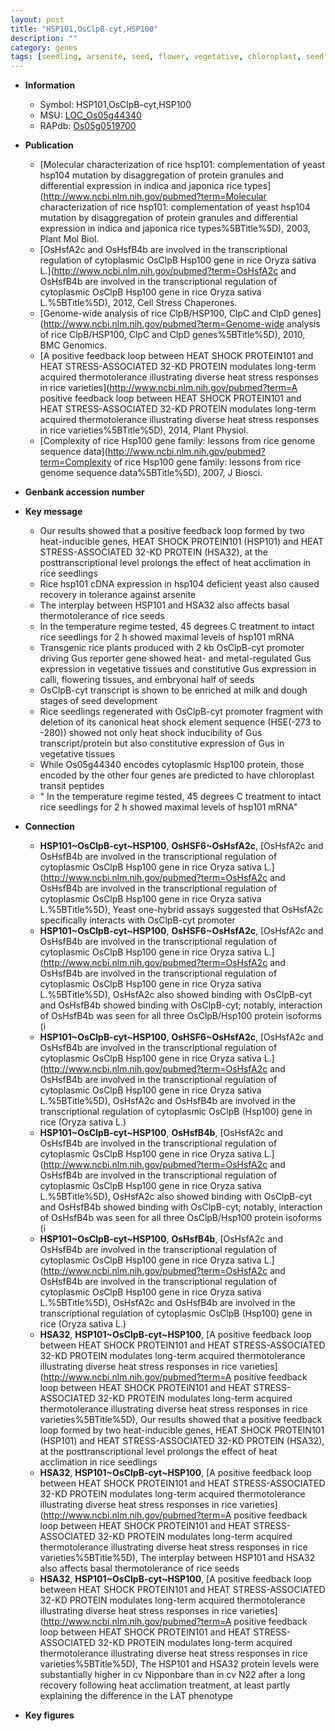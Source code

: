 ```yaml
---
layout: post
title: "HSP101,OsClpB-cyt,HSP100"
description: ""
category: genes
tags: [seedling, arsenite, seed, flower, vegetative, chloroplast, seed development, temperature]
---
```


* **Information**  
    + Symbol: HSP101,OsClpB-cyt,HSP100  
    + MSU: [LOC_Os05g44340](http://rice.plantbiology.msu.edu/cgi-bin/ORF_infopage.cgi?orf=LOC_Os05g44340)  
    + RAPdb: [Os05g0519700](http://rapdb.dna.affrc.go.jp/viewer/gbrowse_details/irgsp1?name=Os05g0519700)  

* **Publication**  
    + [Molecular characterization of rice hsp101: complementation of yeast hsp104 mutation by disaggregation of protein granules and differential expression in indica and japonica rice types](http://www.ncbi.nlm.nih.gov/pubmed?term=Molecular characterization of rice hsp101: complementation of yeast hsp104 mutation by disaggregation of protein granules and differential expression in indica and japonica rice types%5BTitle%5D), 2003, Plant Mol Biol.
    + [OsHsfA2c and OsHsfB4b are involved in the transcriptional regulation of cytoplasmic OsClpB Hsp100 gene in rice Oryza sativa L.](http://www.ncbi.nlm.nih.gov/pubmed?term=OsHsfA2c and OsHsfB4b are involved in the transcriptional regulation of cytoplasmic OsClpB Hsp100 gene in rice Oryza sativa L.%5BTitle%5D), 2012, Cell Stress Chaperones.
    + [Genome-wide analysis of rice ClpB/HSP100, ClpC and ClpD genes](http://www.ncbi.nlm.nih.gov/pubmed?term=Genome-wide analysis of rice ClpB/HSP100, ClpC and ClpD genes%5BTitle%5D), 2010, BMC Genomics.
    + [A positive feedback loop between HEAT SHOCK PROTEIN101 and HEAT STRESS-ASSOCIATED 32-KD PROTEIN modulates long-term acquired thermotolerance illustrating diverse heat stress responses in rice varieties](http://www.ncbi.nlm.nih.gov/pubmed?term=A positive feedback loop between HEAT SHOCK PROTEIN101 and HEAT STRESS-ASSOCIATED 32-KD PROTEIN modulates long-term acquired thermotolerance illustrating diverse heat stress responses in rice varieties%5BTitle%5D), 2014, Plant Physiol.
    + [Complexity of rice Hsp100 gene family: lessons from rice genome sequence data](http://www.ncbi.nlm.nih.gov/pubmed?term=Complexity of rice Hsp100 gene family: lessons from rice genome sequence data%5BTitle%5D), 2007, J Biosci.

* **Genbank accession number**  

* **Key message**  
    + Our results showed that a positive feedback loop formed by two heat-inducible genes, HEAT SHOCK PROTEIN101 (HSP101) and HEAT STRESS-ASSOCIATED 32-KD PROTEIN (HSA32), at the posttranscriptional level prolongs the effect of heat acclimation in rice seedlings
    + Rice hsp101 cDNA expression in hsp104 deficient yeast also caused recovery in tolerance against arsenite
    + The interplay between HSP101 and HSA32 also affects basal thermotolerance of rice seeds
    + In the temperature regime tested, 45 degrees C treatment to intact rice seedlings for 2 h showed maximal levels of hsp101 mRNA
    + Transgenic rice plants produced with 2 kb OsClpB-cyt promoter driving Gus reporter gene showed heat- and metal-regulated Gus expression in vegetative tissues and constitutive Gus expression in calli, flowering tissues, and embryonal half of seeds
    + OsClpB-cyt transcript is shown to be enriched at milk and dough stages of seed development
    + Rice seedlings regenerated with OsClpB-cyt promoter fragment with deletion of its canonical heat shock element sequence (HSE(-273 to -280)) showed not only heat shock inducibility of Gus transcript/protein but also constitutive expression of Gus in vegetative tissues
    + While Os05g44340 encodes cytoplasmic Hsp100 protein, those encoded by the other four genes are predicted to have chloroplast transit peptides
    + " In the temperature regime tested, 45 degrees C treatment to intact rice seedlings for 2 h showed maximal levels of hsp101 mRNA"

* **Connection**  
    + __HSP101~OsClpB-cyt~HSP100__, __OsHSF6~OsHsfA2c__, [OsHsfA2c and OsHsfB4b are involved in the transcriptional regulation of cytoplasmic OsClpB Hsp100 gene in rice Oryza sativa L.](http://www.ncbi.nlm.nih.gov/pubmed?term=OsHsfA2c and OsHsfB4b are involved in the transcriptional regulation of cytoplasmic OsClpB Hsp100 gene in rice Oryza sativa L.%5BTitle%5D),  Yeast one-hybrid assays suggested that OsHsfA2c specifically interacts with OsClpB-cyt promoter
    + __HSP101~OsClpB-cyt~HSP100__, __OsHSF6~OsHsfA2c__, [OsHsfA2c and OsHsfB4b are involved in the transcriptional regulation of cytoplasmic OsClpB Hsp100 gene in rice Oryza sativa L.](http://www.ncbi.nlm.nih.gov/pubmed?term=OsHsfA2c and OsHsfB4b are involved in the transcriptional regulation of cytoplasmic OsClpB Hsp100 gene in rice Oryza sativa L.%5BTitle%5D),  OsHsfA2c also showed binding with OsClpB-cyt and OsHsfB4b showed binding with OsClpB-cyt; notably, interaction of OsHsfB4b was seen for all three OsClpB/Hsp100 protein isoforms (i
    + __HSP101~OsClpB-cyt~HSP100__, __OsHSF6~OsHsfA2c__, [OsHsfA2c and OsHsfB4b are involved in the transcriptional regulation of cytoplasmic OsClpB Hsp100 gene in rice Oryza sativa L.](http://www.ncbi.nlm.nih.gov/pubmed?term=OsHsfA2c and OsHsfB4b are involved in the transcriptional regulation of cytoplasmic OsClpB Hsp100 gene in rice Oryza sativa L.%5BTitle%5D), OsHsfA2c and OsHsfB4b are involved in the transcriptional regulation of cytoplasmic OsClpB (Hsp100) gene in rice (Oryza sativa L.)
    + __HSP101~OsClpB-cyt~HSP100__, __OsHsfB4b__, [OsHsfA2c and OsHsfB4b are involved in the transcriptional regulation of cytoplasmic OsClpB Hsp100 gene in rice Oryza sativa L.](http://www.ncbi.nlm.nih.gov/pubmed?term=OsHsfA2c and OsHsfB4b are involved in the transcriptional regulation of cytoplasmic OsClpB Hsp100 gene in rice Oryza sativa L.%5BTitle%5D),  OsHsfA2c also showed binding with OsClpB-cyt and OsHsfB4b showed binding with OsClpB-cyt; notably, interaction of OsHsfB4b was seen for all three OsClpB/Hsp100 protein isoforms (i
    + __HSP101~OsClpB-cyt~HSP100__, __OsHsfB4b__, [OsHsfA2c and OsHsfB4b are involved in the transcriptional regulation of cytoplasmic OsClpB Hsp100 gene in rice Oryza sativa L.](http://www.ncbi.nlm.nih.gov/pubmed?term=OsHsfA2c and OsHsfB4b are involved in the transcriptional regulation of cytoplasmic OsClpB Hsp100 gene in rice Oryza sativa L.%5BTitle%5D), OsHsfA2c and OsHsfB4b are involved in the transcriptional regulation of cytoplasmic OsClpB (Hsp100) gene in rice (Oryza sativa L.)
    + __HSA32__, __HSP101~OsClpB-cyt~HSP100__, [A positive feedback loop between HEAT SHOCK PROTEIN101 and HEAT STRESS-ASSOCIATED 32-KD PROTEIN modulates long-term acquired thermotolerance illustrating diverse heat stress responses in rice varieties](http://www.ncbi.nlm.nih.gov/pubmed?term=A positive feedback loop between HEAT SHOCK PROTEIN101 and HEAT STRESS-ASSOCIATED 32-KD PROTEIN modulates long-term acquired thermotolerance illustrating diverse heat stress responses in rice varieties%5BTitle%5D),  Our results showed that a positive feedback loop formed by two heat-inducible genes, HEAT SHOCK PROTEIN101 (HSP101) and HEAT STRESS-ASSOCIATED 32-KD PROTEIN (HSA32), at the posttranscriptional level prolongs the effect of heat acclimation in rice seedlings
    + __HSA32__, __HSP101~OsClpB-cyt~HSP100__, [A positive feedback loop between HEAT SHOCK PROTEIN101 and HEAT STRESS-ASSOCIATED 32-KD PROTEIN modulates long-term acquired thermotolerance illustrating diverse heat stress responses in rice varieties](http://www.ncbi.nlm.nih.gov/pubmed?term=A positive feedback loop between HEAT SHOCK PROTEIN101 and HEAT STRESS-ASSOCIATED 32-KD PROTEIN modulates long-term acquired thermotolerance illustrating diverse heat stress responses in rice varieties%5BTitle%5D),  The interplay between HSP101 and HSA32 also affects basal thermotolerance of rice seeds
    + __HSA32__, __HSP101~OsClpB-cyt~HSP100__, [A positive feedback loop between HEAT SHOCK PROTEIN101 and HEAT STRESS-ASSOCIATED 32-KD PROTEIN modulates long-term acquired thermotolerance illustrating diverse heat stress responses in rice varieties](http://www.ncbi.nlm.nih.gov/pubmed?term=A positive feedback loop between HEAT SHOCK PROTEIN101 and HEAT STRESS-ASSOCIATED 32-KD PROTEIN modulates long-term acquired thermotolerance illustrating diverse heat stress responses in rice varieties%5BTitle%5D),  The HSP101 and HSA32 protein levels were substantially higher in cv Nipponbare than in cv N22 after a long recovery following heat acclimation treatment, at least partly explaining the difference in the LAT phenotype

* **Key figures**  


